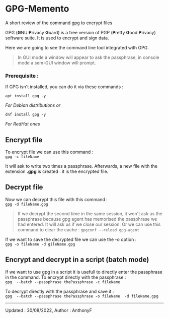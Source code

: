 # GPG-Memento

A short review of the command gpg to encrypt files

GPG (**G**NU **P**rivacy **G**uard) is a free version of PGP (**P**retty **G**ood **P**rivacy) software suite. It is used to encrypt and sign data.

Here we are going to see the command line tool integrated with GPG.
> In GUI mode a window will appear to ask the passphrase, in console mode a sem-GUI window will prompt.

### Prerequisite : 

If GPG isn't installed, you can do it via these commands :

```
apt install gpg -y
```
<i>For Debian distributions or</i>
```
dnf install gpg -y
```
<i>For RedHat ones</i>

## Encrypt file

To encrypt file we can use this command :  
`gpg -c fileName`

It will ask to write two times a passphrase. Afterwards, a new file with the extension **.gpg** is created : it is the encrypted file.

## Decrypt file

Now we can decrypt this file with this command :  
`gpg -d fileName.gpg`

> If we decrypt the second time in the same session, it won't ask us the passphrase because gpg agent has memorised the passphrase we had entered. It will ask us if we close our session. Or we can use this command to clear the cache : `gpgconf --reload gpg-agent`

If we want to save the decrypted file we can use the -o option :  
`gpg -o fileName -d gileName.gpg`

## Encrypt and decrypt in a script (batch mode)

If we want to use gpg in a script it is usefull to directly enter the passphrase in the command.
To encrypt directly with the passphrase :  
`gpg  --batch --passphrase thePassphrase -c fileName`

To decrypt directly with the passphrase and save it :  
`gpg  --batch --passphrase thePassphrase -o fileName  -d fileName.gpg`

___
Updated : 30/08/2022, Author : AnthonyF
